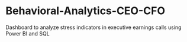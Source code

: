 # Behavioral-Analytics-CEO-CFO
Dashboard to analyze stress indicators in executive earnings calls using Power BI and SQL
